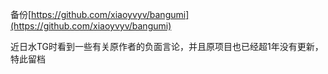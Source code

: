 备份[https://github.com/xiaoyvyv/bangumi](https://github.com/xiaoyvyv/bangumi)

近日水TG时看到一些有关原作者的负面言论，并且原项目也已经超1年没有更新，特此留档